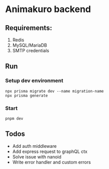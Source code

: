 # Animakuro backend 

## Requirements:
1.	Redis
2.	MySQL/MariaDB
3.	SMTP credentials

## Run

### Setup dev environment
```shell
npx prisma migrate dev --name migration-name
npx prisma generate
```

### Start 
```shell
pnpm dev
```

## Todos
- Add auth middleware
- Add express request to graphQL ctx
- Solve issue with nanoid
- Write error handler and custom errors